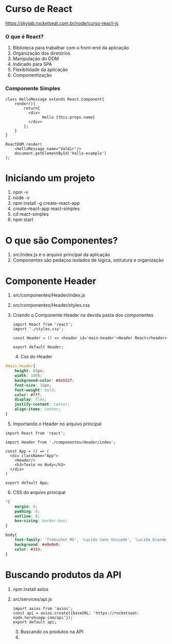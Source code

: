 # Curso de React

https://skylab.rocketseat.com.br/node/curso-react-js

### O que é React?

1. Biblioteca para trabalhar com o front-end da aplicação
2. Organização dos diretórios
3. Manipulação do DOM
4. Indicado para SPA
5. Flexibilidade da aplicação
6. Componentização

### Componente Simples

```react
class HelloMessage extends React.Component{
    render(){
        return{
          <div>
                Hello {this.props.name}
          </div>  
        };
    }
}

ReactDOM.render(
	<HelloMessage name="Valdir"/>
    document.getElementById('hello-example')
);
```

# Iniciando um projeto

1. npm -v
2. node -v
3. npm install -g create-react-app
4. create-react-app react-simples
5. cd react-simples
6. npm start

# O que são Componentes?

1. src/index.js é o arquivo principal da aplicação
2. Componentes são pedaços isolados de lógica, estrutura e organização

# Componente Header

1. src/componentes/Header/index.js

2. src/componentes/Header/styles.css

3. Criando o Componente Header na devida pasta dos componentes

   ```react
   import React from 'react';
   import './styles.css';
   
   const Header = () => <header id='main-header'>Header React</header>
   
   export default Header;
   ```

   4. Css do Header

```css
#main-header{
    height: 60px;
    width: 100%;
    background-color: #da552f;
    font-size: 18px;
    font-weight: bold;
    color: #fff;
    display: flex;
    justify-content: center;
    align-items: center;
}
```

5. Importando o Header no arquivo principal

```react
import React from 'react';

import Header from './componentes/Header/index';

const App = () => (
  <div className="App">
    <Header/>
    <h3>Texto no Body</h3>
  </div>
)

export default App;
```

6. CSS do arquivo principal

```css
*{
    margin: 0;
    padding: 0;
    outline: 0;
    box-sizing: border-box;
}

body{
    font-family: 'Trebuchet MS', 'Lucida Sans Unicode', 'Lucida Grande', 'Lucida Sans', Arial, sans-serif;
    background: #e0e0e0;
    color: #333;    
}
```



# Buscando produtos da API

1. npm install axios

2. src/services/api.js

   ```react
   import axios from 'axios';
   const api = axios.create({baseURL: 'https://rocketseat-node.herokuapp.com/api'});
   export default api;
   ```

   3. Buscando os produtos na API
   4. 